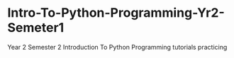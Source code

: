 # Intro-To-Python-Programming-Yr2-Semeter1
Year 2 Semester 2 Introduction To Python Programming tutorials practicing 

